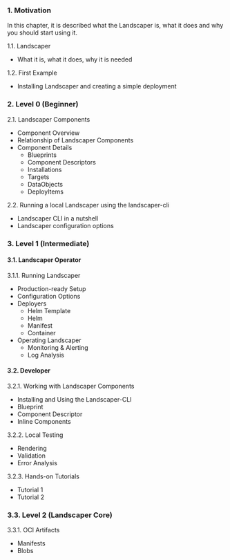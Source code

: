 ### 1. Motivation
In this chapter, it is described what the Landscaper is, what it does and why you should start using it.

1.1. Landscaper 
- What it is, what it does, why it is needed

1.2. First Example 
- Installing Landscaper and creating a simple deployment


### 2. Level 0 (Beginner)

2.1. Landscaper Components
- Component Overview
- Relationship of Landscaper Components
- Component Details
  - Blueprints
  - Component Descriptors
  - Installations
  - Targets
  - DataObjects
  - DeployItems
  
2.2. Running a local Landscaper using the landscaper-cli
- Landscaper CLI in a nutshell
- Landscaper configuration options

### 3. Level 1 (Intermediate) 

#### 3.1. Landscaper Operator

3.1.1. Running Landscaper
  - Production-ready Setup
  - Configuration Options
  - Deployers
    - Helm Template 
    - Helm 
    - Manifest
    - Container 
  - Operating Landscaper
    - Monitoring & Alerting
    - Log Analysis

#### 3.2. Developer
  
3.2.1. Working with Landscaper Components
- Installing and Using the Landscaper-CLI
- Blueprint
- Component Descriptor
- Inline Components

3.2.2. Local Testing
  - Rendering
  - Validation
  - Error Analysis

3.2.3. Hands-on Tutorials
- Tutorial 1
- Tutorial 2 


### 3.3. Level 2 (Landscaper Core)

3.3.1. OCI Artifacts
- Manifests
- Blobs
